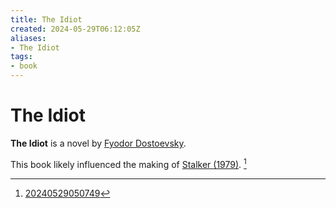 ```yaml
---
title: The Idiot
created: 2024-05-29T06:12:05Z
aliases:
- The Idiot
tags:
- book
---
```


# The Idiot

**The Idiot** is a novel by [Fyodor Dostoevsky](../notes/fyodor-dostoevsky.md).

This book likely influenced the making of [Stalker (1979)](stalker.md). [^1]

[^1]: [20240529050749](../entries/20240529050749.md)
